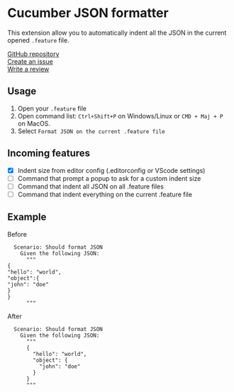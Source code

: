 # Cucumber JSON formatter

This extension allow you to automatically indent all the JSON in the current opened `.feature` file.

[GitHub repository](https://github.com/XavierLeTohic/cucumber-json-formatter)\
[Create an issue](https://github.com/XavierLeTohic/cucumber-json-formatter/issues/new)\
[Write a review](https://marketplace.visualstudio.com/items?itemName=xletohic.cucumber-json-formatter#review-details)

## Usage
1. Open your `.feature` file
2. Open command list: `Ctrl+Shift+P` on Windows/Linux or `CMD + Maj + P` on MacOS.
3. Select `Format JSON on the current .feature file`

## Incoming features
- [x] Indent size from editor config (.editorconfig or VScode settings)
- [ ] Command that prompt a popup to ask for a custom indent size
- [ ] Command that indent all JSON on all .feature files
- [ ] Command that indent everything on the current .feature file

## Example

Before
```feature
  Scenario: Should format JSON
    Given the following JSON:
      """
{
"hello": "world",
"object":{
"john": "doe"  
}
}
      """
```

After
```feature
  Scenario: Should format JSON
    Given the following JSON:
      """
      {
        "hello": "world",
        "object": {
          "john": "doe"
        }
      }
      """
```
